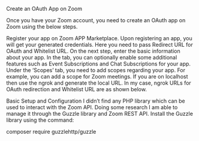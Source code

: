 Create an OAuth App on Zoom

Once you have your Zoom account, you need to create an OAuth app on Zoom using the below steps.

Register your app on Zoom APP Marketplace.
Upon registering an app, you will get your generated credentials. Here you need to pass Redirect URL for OAuth and Whitelist URL.
On the next step, enter the basic information about your app.
In the tab, you can optionally enable some additional features such as Event Subscriptions and Chat Subscriptions for your app.
Under the ‘Scopes’ tab, you need to add scopes regarding your app. For example, you can add a scope for Zoom meetings.
If you are on localhost then use the ngrok and generate the local URL. In my case, ngrok URLs for OAuth redirection and Whitelist URL are as shown below.

Basic Setup and Configuration
I didn’t find any PHP library which can be used to interact with the Zoom API. Doing some research I am able to manage it through the Guzzle library and Zoom REST API. Install the Guzzle library using the command:

composer require guzzlehttp/guzzle